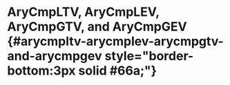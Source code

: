 # AryCmpLTV, AryCmpLEV, AryCmpGTV, and AryCmpGEV {#arycmpltv-arycmplev-arycmpgtv-and-arycmpgev style="border-bottom:3px solid #66a;"}
